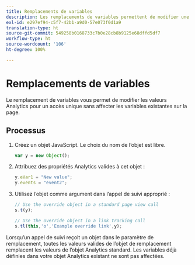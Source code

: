 ```yaml
---
title: Remplacements de variables
description: Les remplacements de variables permettent de modifier une valeur de variable pour un seul suivi ou un appel de lien de suivi.
exl-id: e297ef94-c5f7-42b1-a9d0-57e073f0d1a9
translation-type: ht
source-git-commit: 549258b0168733c7b0e28cb8b9125e68dffd5df7
workflow-type: ht
source-wordcount: '106'
ht-degree: 100%

---
```


# Remplacements de variables

Le remplacement de variables vous permet de modifier les valeurs Analytics pour un accès unique sans affecter les variables existantes sur la page.

## Processus

1. Créez un objet JavaScript. Le choix du nom de l’objet est libre.

   ```js
   var y = new Object();
   ```

2. Attribuez des propriétés Analytics valides à cet objet :

   ```js
   y.eVar1 = "New value";
   y.events = "event2";
   ```

3. Utilisez l’objet comme argument dans l’appel de suivi approprié :

   ```js
   // Use the override object in a standard page view call
   s.t(y);
   
   // Use the override object in a link tracking call
   s.tl(this,'o','Example override link',y);
   ```

Lorsqu’un appel de suivi reçoit un objet dans le paramètre de remplacement, toutes les valeurs valides de l’objet de remplacement remplacent les valeurs de l’objet Analytics standard. Les variables déjà définies dans votre objet Analytics existant ne sont pas affectées.
